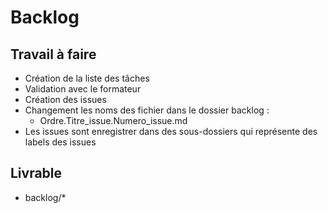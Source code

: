 # Backlog

## Travail à faire

- Création de la liste des tâches
- Validation avec le formateur
- Création des issues
- Changement les noms des fichier dans le dossier backlog :
    - Ordre.Titre_issue.Numero_issue.md
- Les issues sont enregistrer dans des sous-dossiers qui représente des labels des issues


## Livrable 

- backlog/*

